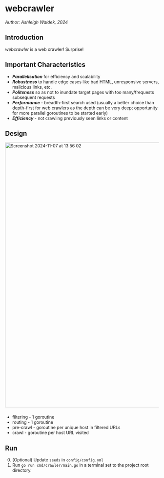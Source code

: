 # webcrawler

*Author: Ashleigh Waldek, 2024*

## Introduction

*webcrawler* is a web crawler! Surprise!

## Important Characteristics

- ***Parallelisation*** for efficiency and scalability
- ***Robustness*** to handle edge cases like bad HTML, unresponsive servers, malicious links, etc.
- ***Politeness*** so as not to inundate target pages with too many/frequests subsequent requests
- ***Performance*** - breadth-first search used (usually a better choice than depth-first for web crawlers as the depth can be very deep; opportunity for more parallel goroutines to be started early)
- ***Efficiency*** - not crawling previously seen links or content

## Design

<img width="865" alt="Screenshot 2024-11-07 at 13 56 02" src="https://github.com/user-attachments/assets/801ce257-a33f-4c01-ba51-099663882d2c">

###
- filtering  - 1 goroutine
- routing    - 1 goroutine
- pre-crawl  - goroutine per unique host in filtered URLs
- crawl      - goroutine per host URL visited

## Run

0. (Optional) Update `seeds` in `config/config.yml`
1. Run `go run cmd/crawler/main.go` in a terminal set to the project root directory.